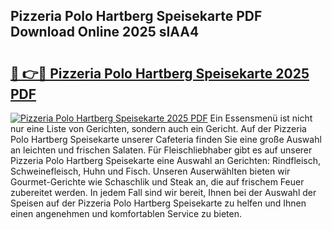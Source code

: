## Pizzeria Polo Hartberg Speisekarte PDF Download Online 2025 sIAA4

# <h2><a href="http://gc7fxp.nevu.top/?p=Pizzeria+Polo+Hartberg+Speisekarte">🔗 👉🔴 Pizzeria Polo Hartberg Speisekarte 2025 PDF</a></h2>

[![Pizzeria Polo Hartberg Speisekarte 2025 PDF](https://i.imgur.com/dBaPXMq.png)](http://gc7fxp.nevu.top/?p=Pizzeria+Polo+Hartberg+Speisekarte)
Ein Essensmenü ist nicht nur eine Liste von Gerichten, sondern auch ein Gericht. Auf der Pizzeria Polo Hartberg Speisekarte unserer Cafeteria finden Sie eine große Auswahl an leichten und frischen Salaten. Für Fleischliebhaber gibt es auf unserer Pizzeria Polo Hartberg Speisekarte eine Auswahl an Gerichten: Rindfleisch, Schweinefleisch, Huhn und Fisch. Unseren Auserwählten bieten wir Gourmet-Gerichte wie Schaschlik und Steak an, die auf frischem Feuer zubereitet werden. In jedem Fall sind wir bereit, Ihnen bei der Auswahl der Speisen auf der Pizzeria Polo Hartberg Speisekarte zu helfen und Ihnen einen angenehmen und komfortablen Service zu bieten.
